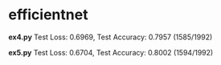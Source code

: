 # efficientnet


**ex4.py** Test Loss: 0.6969, Test Accuracy: 0.7957 (1585/1992)


**ex5.py** Test Loss: 0.6704, Test Accuracy: 0.8002 (1594/1992)
